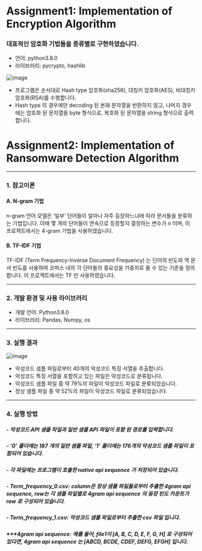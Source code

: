 Assignment1: Implementation of Encryption Algorithm
=====

### 대표적인 암호화 기법들을 종류별로 구현하였습니다.
- 언어: python3.8.0
- 라이브러리: pycrypto, hashlib

![image](https://user-images.githubusercontent.com/45758481/95831772-6eba4280-0d74-11eb-81e1-1f4550ab093a.png)

- 프로그램은 순서대로 Hash type 암호화(sha256), 대칭키 암호화(AES), 비대칭키 암호화(RSA)를 수행합니다.
- Hash type 의 경우에만 decoding 된 본래 문자열을 반환하지 않고, 나머지 경우에는 암호화 된 문자열을 byte 형식으로, 복호화 된 문자열을 string 형식으로 출력합니다.




Assignment2: Implementation of Ransomware Detection Algorithm
=====
-----

### 1.	참고이론
  #### A. N-gram 기법
  n-gram 언어 모델은 ‘일부’ 단어들이 얼마나 자주 등장하느냐에 따라 문서들을 분류하는 기법입니다. 이때  몇 개의 단어들이 연속으로 등장할지 결정하는 변수가 n 이며, 이 프로젝트에서는 4-gram 기법을 사용하였습니다.
  #### B.	TF-IDF 기법
TF-IDF (Term Frequency-Inverse Document Frequency) 는 단어의 빈도와 역 문서 빈도를 사용하여 코퍼스 내의 각 단어들의 중요성을 가중치로 줄 수 있는 기준을 정의합니다. 이 프로젝트에서는 TF 만 사용하였습니다.
 


-----
### 2. 개발 환경 및 사용 라이브러리
* 개발 언어: Python3.8.0
* 라이브러리: Pandas, Numpy, os


-----
### 3. 실행 결과
![image](https://user-images.githubusercontent.com/45758481/100049864-9e706600-2e5b-11eb-8be5-2af13b4c4b49.png)

-	악성코드 샘플 파일로부터 40개의 악성코드 특징 서열을 추출합니다.
-	악성코드 특징 서열을 포함하고 있는 파일은 악성코드로 분류됩니다.
-	악성코드 샘플 파일 중 약 79%의 파일이 악성코드 파일로 분류되었습니다.
-	정상 샘플 파일 중 약 52%의 파일이 악성코드 파일로 분류되었습니다.



-----
### 4. 실행 방법

##### - 악성코드 API 샘플 파일과 일반 샘플 API 파일이 포함 된 경로를 입력합니다.
##### - ‘0’ 폴더에는 187 개의 일반 샘플 파일, ‘1’ 폴더에는 176개의 악성코드 샘플 파일이 포함되어 있습니다. 
##### - 각 파일에는 프로그램이 호출한 native api sequence 가 저장되어 있습니다.
##### - Term_frequency_0.csv: column은 정상 샘플 파일들로부터 추출한 4gram api sequence, row는 각 샘플 파일별로 4gram api sequence 의 등장 빈도 카운트가 row 로 구성되어 있습니다.
##### - Term_frequency_1.csv: 악성코드 샘플 파일로부터 추출한 csv 파일 입니다.
##### ***4gram api sequence: 예를 들어, file1이 [A, B, C, D, E, F, G, H] 로 구성되어 있다면, 4gram api sequence 는 [ABCD, BCDE, CDEF, DEFG, EFGH] 입니다. 





